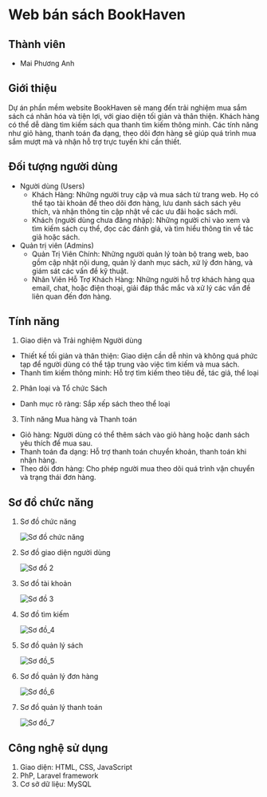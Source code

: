 # Web bán sách BookHaven
## Thành viên 
- Mai Phương Anh
## Giới thiệu
Dự án phần mềm website BookHaven sẽ mang đến trải nghiệm mua sắm sách cá nhân hóa và tiện lợi, với giao diện tối giản và thân thiện. Khách hàng có thể dễ dàng tìm kiếm sách qua thanh tìm kiếm thông minh. Các tính năng như giỏ hàng, thanh toán đa dạng, theo dõi đơn hàng sẽ giúp quá trình mua sắm mượt mà và nhận hỗ trợ trực tuyến khi cần thiết.
## Đối tượng người dùng
- Người dùng (Users)
  + Khách Hàng: Những người truy cập và mua sách từ trang web. Họ có thể tạo tài khoản để theo dõi đơn hàng, lưu danh sách sách yêu thích, và nhận thông tin cập nhật về các ưu đãi hoặc sách mới.
  + Khách (người dùng chưa đăng nhập): Những người chỉ vào xem và tìm kiếm sách cụ thể, đọc các đánh giá, và tìm hiểu thông tin về tác giả hoặc sách.
- Quản trị viên (Admins)
  + Quản Trị Viên Chính: Những người quản lý toàn bộ trang web, bao gồm cập nhật nội dung, quản lý danh mục sách, xử lý đơn hàng, và giám sát các vấn đề kỹ thuật.
  + Nhân Viên Hỗ Trợ Khách Hàng: Những người hỗ trợ khách hàng qua email, chat, hoặc điện thoại, giải đáp thắc mắc và xử lý các vấn đề liên quan đến đơn hàng.
## Tính năng
1. Giao diện và Trải nghiệm Người dùng
  + Thiết kế tối giản và thân thiện: Giao diện cần dễ nhìn và không quá phức tạp để người dùng có thể tập trung vào việc tìm kiếm và mua sách.
  + Thanh tìm kiếm thông minh: Hỗ trợ tìm kiếm theo tiêu đề, tác giả, thể loại 
2. Phân loại và Tổ chức Sách
  + Danh mục rõ ràng: Sắp xếp sách theo thể loại 
3. Tính năng Mua hàng và Thanh toán
  + Giỏ hàng: Người dùng có thể thêm sách vào giỏ hàng hoặc danh sách yêu thích để mua sau.
  + Thanh toán đa dạng: Hỗ trợ thanh toán chuyển khoản, thanh toán khi nhận hàng.
  + Theo dõi đơn hàng: Cho phép người mua theo dõi quá trình vận chuyển và trạng thái đơn hàng.
## Sơ đồ chức năng

1. Sơ đồ chức năng  

   ![Sơ đồ chức năng](so_do/sd_chuc_nang.png)

2. Sơ đồ giao diện người dùng  

   ![Sơ đồ 2](so_do/sd_gd_nguoi_dung.png)

3. Sơ đồ tài khoản  

   ![Sơ đồ 3](so_do/sd_tai_khoan.png)

4. Sơ đồ tìm kiếm  

   ![Sơ đồ_4](so_do/sd_tim_kiem.png)

5. Sơ đồ quản lý sách  

   ![Sơ đồ_5](so_do/sd_ql_sach.png)

6. Sơ đồ quản lý đơn hàng  

   ![Sơ đồ_6](so_do/sd_ql_don_hang.png)

7. Sơ đồ quản lý thanh toán  

   ![Sơ đồ_7](so_do/sd_ql_thanh_toan.png)

## Công nghệ sử dụng
1. Giao diện: HTML, CSS, JavaScript
2. PhP, Laravel framework
3. Cơ sở dữ liệu: MySQL
